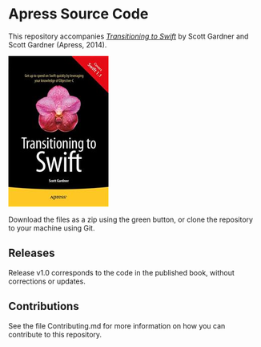 # Apress Source Code

This repository accompanies [*Transitioning to Swift*](http://www.apress.com/9781484204078) by Scott Gardner and Scott Gardner (Apress, 2014).

![Cover image](9781484204078.jpg)

Download the files as a zip using the green button, or clone the repository to your machine using Git.

## Releases

Release v1.0 corresponds to the code in the published book, without corrections or updates.

## Contributions

See the file Contributing.md for more information on how you can contribute to this repository.
